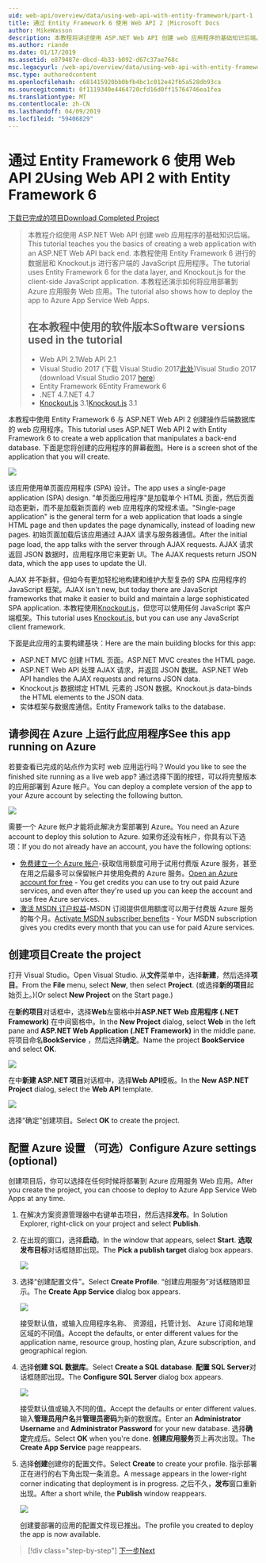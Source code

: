 ```yaml
---
uid: web-api/overview/data/using-web-api-with-entity-framework/part-1
title: 通过 Entity Framework 6 使用 Web API 2 |Microsoft Docs
author: MikeWasson
description: 本教程将讲述使用 ASP.NET Web API 创建 web 应用程序的基础知识后端。 本教程使用 Entity Framework 6 的数据布局...
ms.author: riande
ms.date: 01/17/2019
ms.assetid: e879487e-dbcd-4b33-b092-d67c37ae768c
msc.legacyurl: /web-api/overview/data/using-web-api-with-entity-framework/part-1
msc.type: authoredcontent
ms.openlocfilehash: c681415920bb0bfb4bc1c012e42fb5a528db93ca
ms.sourcegitcommit: 0f1119340e4464720cfd16d0ff15764746ea1fea
ms.translationtype: MT
ms.contentlocale: zh-CN
ms.lasthandoff: 04/09/2019
ms.locfileid: "59406829"
---
```

# <a name="using-web-api-2-with-entity-framework-6"></a><span data-ttu-id="df521-104">通过 Entity Framework 6 使用 Web API 2</span><span class="sxs-lookup"><span data-stu-id="df521-104">Using Web API 2 with Entity Framework 6</span></span>


[<span data-ttu-id="df521-105">下载已完成的项目</span><span class="sxs-lookup"><span data-stu-id="df521-105">Download Completed Project</span></span>](https://github.com/MikeWasson/BookService)

> <span data-ttu-id="df521-106">本教程介绍使用 ASP.NET Web API 创建 web 应用程序的基础知识后端。</span><span class="sxs-lookup"><span data-stu-id="df521-106">This tutorial teaches you the basics of creating a web application with an ASP.NET Web API back end.</span></span> <span data-ttu-id="df521-107">本教程使用 Entity Framework 6 进行的数据层和 Knockout.js 进行客户端的 JavaScript 应用程序。</span><span class="sxs-lookup"><span data-stu-id="df521-107">The tutorial uses Entity Framework 6 for the data layer, and Knockout.js for the client-side JavaScript application.</span></span> <span data-ttu-id="df521-108">本教程还演示如何将应用部署到 Azure 应用服务 Web 应用。</span><span class="sxs-lookup"><span data-stu-id="df521-108">The tutorial also shows how to deploy the app to Azure App Service Web Apps.</span></span>
>
> ## <a name="software-versions-used-in-the-tutorial"></a><span data-ttu-id="df521-109">在本教程中使用的软件版本</span><span class="sxs-lookup"><span data-stu-id="df521-109">Software versions used in the tutorial</span></span>
>
> - <span data-ttu-id="df521-110">Web API 2.1</span><span class="sxs-lookup"><span data-stu-id="df521-110">Web API 2.1</span></span>
> - <span data-ttu-id="df521-111">Visual Studio 2017 (下载 Visual Studio 2017[此处](https://visualstudio.microsoft.com/downloads/?utm_medium=microsoft&utm_source=docs.microsoft.com&utm_campaign=button+cta&utm_content=download+vs2017))</span><span class="sxs-lookup"><span data-stu-id="df521-111">Visual Studio 2017 (download Visual Studio 2017 [here](https://visualstudio.microsoft.com/downloads/?utm_medium=microsoft&utm_source=docs.microsoft.com&utm_campaign=button+cta&utm_content=download+vs2017))</span></span>
> - <span data-ttu-id="df521-112">Entity Framework 6</span><span class="sxs-lookup"><span data-stu-id="df521-112">Entity Framework 6</span></span>
> - <span data-ttu-id="df521-113">.NET 4.7</span><span class="sxs-lookup"><span data-stu-id="df521-113">.NET 4.7</span></span>
> - <span data-ttu-id="df521-114">[Knockout.js](http://knockoutjs.com/) 3.1</span><span class="sxs-lookup"><span data-stu-id="df521-114">[Knockout.js](http://knockoutjs.com/) 3.1</span></span>

<span data-ttu-id="df521-115">本教程中使用 Entity Framework 6 与 ASP.NET Web API 2 创建操作后端数据库的 web 应用程序。</span><span class="sxs-lookup"><span data-stu-id="df521-115">This tutorial uses ASP.NET Web API 2 with Entity Framework 6 to create a web application that manipulates a back-end database.</span></span> <span data-ttu-id="df521-116">下面是您将创建的应用程序的屏幕截图。</span><span class="sxs-lookup"><span data-stu-id="df521-116">Here is a screen shot of the application that you will create.</span></span>

[![](part-1/_static/image2.png)](part-1/_static/image1.png)

<span data-ttu-id="df521-117">该应用使用单页面应用程序 (SPA) 设计。</span><span class="sxs-lookup"><span data-stu-id="df521-117">The app uses a single-page application (SPA) design.</span></span> <span data-ttu-id="df521-118">"单页面应用程序"是加载单个 HTML 页面，然后页面动态更新，而不是加载新页面的 web 应用程序的常规术语。</span><span class="sxs-lookup"><span data-stu-id="df521-118">"Single-page application" is the general term for a web application that loads a single HTML page and then updates the page dynamically, instead of loading new pages.</span></span> <span data-ttu-id="df521-119">初始页面加载后该应用通过 AJAX 请求与服务器通信。</span><span class="sxs-lookup"><span data-stu-id="df521-119">After the initial page load, the app talks with the server through AJAX requests.</span></span> <span data-ttu-id="df521-120">AJAX 请求返回 JSON 数据时，应用程序用它来更新 UI。</span><span class="sxs-lookup"><span data-stu-id="df521-120">The AJAX requests return JSON data, which the app uses to update the UI.</span></span>

<span data-ttu-id="df521-121">AJAX 并不新鲜，但如今有更加轻松地构建和维护大型复杂的 SPA 应用程序的 JavaScript 框架。</span><span class="sxs-lookup"><span data-stu-id="df521-121">AJAX isn't new, but today there are JavaScript frameworks that make it easier to build and maintain a large sophisticated SPA application.</span></span> <span data-ttu-id="df521-122">本教程使用[Knockout.js](http://knockoutjs.com/)，但您可以使用任何 JavaScript 客户端框架。</span><span class="sxs-lookup"><span data-stu-id="df521-122">This tutorial uses [Knockout.js](http://knockoutjs.com/), but you can use any JavaScript client framework.</span></span>

<span data-ttu-id="df521-123">下面是此应用的主要构建基块：</span><span class="sxs-lookup"><span data-stu-id="df521-123">Here are the main building blocks for this app:</span></span>

- <span data-ttu-id="df521-124">ASP.NET MVC 创建 HTML 页面。</span><span class="sxs-lookup"><span data-stu-id="df521-124">ASP.NET MVC creates the HTML page.</span></span>
- <span data-ttu-id="df521-125">ASP.NET Web API 处理 AJAX 请求，并返回 JSON 数据。</span><span class="sxs-lookup"><span data-stu-id="df521-125">ASP.NET Web API handles the AJAX requests and returns JSON data.</span></span>
- <span data-ttu-id="df521-126">Knockout.js 数据绑定 HTML 元素的 JSON 数据。</span><span class="sxs-lookup"><span data-stu-id="df521-126">Knockout.js data-binds the HTML elements to the JSON data.</span></span>
- <span data-ttu-id="df521-127">实体框架与数据库通信。</span><span class="sxs-lookup"><span data-stu-id="df521-127">Entity Framework talks to the database.</span></span>

## <a name="see-this-app-running-on-azure"></a><span data-ttu-id="df521-128">请参阅在 Azure 上运行此应用程序</span><span class="sxs-lookup"><span data-stu-id="df521-128">See this app running on Azure</span></span>

<span data-ttu-id="df521-129">若要查看已完成的站点作为实时 web 应用运行吗？</span><span class="sxs-lookup"><span data-stu-id="df521-129">Would you like to see the finished site running as a live web app?</span></span> <span data-ttu-id="df521-130">通过选择下面的按钮，可以将完整版本的应用部署到 Azure 帐户。</span><span class="sxs-lookup"><span data-stu-id="df521-130">You can deploy a complete version of the app to your Azure account by selecting the following button.</span></span>

[![](http://azuredeploy.net/deploybutton.png)](https://azuredeploy.net/?WT.mc_id=deploy_azure_aspnet&repository=https://github.com/tfitzmac/BookService)

<span data-ttu-id="df521-131">需要一个 Azure 帐户才能将此解决方案部署到 Azure。</span><span class="sxs-lookup"><span data-stu-id="df521-131">You need an Azure account to deploy this solution to Azure.</span></span> <span data-ttu-id="df521-132">如果你还没有帐户，你具有以下选项：</span><span class="sxs-lookup"><span data-stu-id="df521-132">If you do not already have an account, you have the following options:</span></span>

- <span data-ttu-id="df521-133">[免费建立一个 Azure 帐户](https://azure.microsoft.com/pricing/free-trial/?WT.mc_id=A443DD604)-获取信用额度可用于试用付费版 Azure 服务，甚至在用之后最多可以保留帐户并使用免费的 Azure 服务。</span><span class="sxs-lookup"><span data-stu-id="df521-133">[Open an Azure account for free](https://azure.microsoft.com/pricing/free-trial/?WT.mc_id=A443DD604) - You get credits you can use to try out paid Azure services, and even after they're used up you can keep the account and use free Azure services.</span></span>
- <span data-ttu-id="df521-134">[激活 MSDN 订户权益](https://azure.microsoft.com/pricing/member-offers/msdn-benefits-details/?WT.mc_id=A443DD604)-MSDN 订阅提供信用额度可以用于付费版 Azure 服务的每个月。</span><span class="sxs-lookup"><span data-stu-id="df521-134">[Activate MSDN subscriber benefits](https://azure.microsoft.com/pricing/member-offers/msdn-benefits-details/?WT.mc_id=A443DD604) - Your MSDN subscription gives you credits every month that you can use for paid Azure services.</span></span>

## <a name="create-the-project"></a><span data-ttu-id="df521-135">创建项目</span><span class="sxs-lookup"><span data-stu-id="df521-135">Create the project</span></span>

<span data-ttu-id="df521-136">打开 Visual Studio。</span><span class="sxs-lookup"><span data-stu-id="df521-136">Open Visual Studio.</span></span> <span data-ttu-id="df521-137">从**文件**菜单中，选择**新建**，然后选择**项目**。</span><span class="sxs-lookup"><span data-stu-id="df521-137">From the **File** menu, select **New**, then select **Project**.</span></span> <span data-ttu-id="df521-138">(或选择**新的项目**起始页上。)</span><span class="sxs-lookup"><span data-stu-id="df521-138">(Or select **New Project** on the Start page.)</span></span>

<span data-ttu-id="df521-139">在**新的项目**对话框中，选择**Web**左窗格中并**ASP.NET Web 应用程序 (.NET Framework)** 在中间窗格中。</span><span class="sxs-lookup"><span data-stu-id="df521-139">In the **New Project** dialog, select **Web** in the left pane and **ASP.NET Web Application (.NET Framework)** in the middle pane.</span></span> <span data-ttu-id="df521-140">将项目命名**BookService** ，然后选择**确定**。</span><span class="sxs-lookup"><span data-stu-id="df521-140">Name the project **BookService** and select **OK**.</span></span>

[![](part-1/_static/image11.png)](part-1/_static/image11.png)

<span data-ttu-id="df521-141">在中**新建 ASP.NET 项目**对话框中，选择**Web API**模板。</span><span class="sxs-lookup"><span data-stu-id="df521-141">In the **New ASP.NET Project** dialog, select the **Web API** template.</span></span>

[![](part-1/_static/image12.png)](part-1/_static/image12.png)


<span data-ttu-id="df521-142">选择“确定”创建项目。</span><span class="sxs-lookup"><span data-stu-id="df521-142">Select **OK** to create the project.</span></span>

## <a name="configure-azure-settings-optional"></a><span data-ttu-id="df521-143">配置 Azure 设置 （可选）</span><span class="sxs-lookup"><span data-stu-id="df521-143">Configure Azure settings (optional)</span></span>

<span data-ttu-id="df521-144">创建项目后，你可以选择在任何时候将部署到 Azure 应用服务 Web 应用。</span><span class="sxs-lookup"><span data-stu-id="df521-144">After you create the project, you can choose to deploy to Azure App Service Web Apps at any time.</span></span> 

1. <span data-ttu-id="df521-145">在解决方案资源管理器中右键单击项目，然后选择**发布**。</span><span class="sxs-lookup"><span data-stu-id="df521-145">In Solution Explorer, right-click on your project and select **Publish**.</span></span>

2. <span data-ttu-id="df521-146">在出现的窗口，选择**启动**。</span><span class="sxs-lookup"><span data-stu-id="df521-146">In the window that appears, select **Start**.</span></span> <span data-ttu-id="df521-147">**选取发布目标**对话框随即出现。</span><span class="sxs-lookup"><span data-stu-id="df521-147">The **Pick a publish target** dialog box appears.</span></span>

   [![](part-1/_static/image14.png)](part-1/_static/image14.png)

3. <span data-ttu-id="df521-148">选择“创建配置文件”。</span><span class="sxs-lookup"><span data-stu-id="df521-148">Select **Create Profile**.</span></span> <span data-ttu-id="df521-149">“创建应用服务”对话框随即显示。</span><span class="sxs-lookup"><span data-stu-id="df521-149">The **Create App Service** dialog box appears.</span></span>

   [![](part-1/_static/image15.png)](part-1/_static/image15.png)

   <span data-ttu-id="df521-150">接受默认值，或输入应用程序名称、 资源组，托管计划、 Azure 订阅和地理区域的不同值。</span><span class="sxs-lookup"><span data-stu-id="df521-150">Accept the defaults, or enter different values for the application name, resource group, hosting plan, Azure subscription, and geographical region.</span></span> 

4. <span data-ttu-id="df521-151">选择**创建 SQL 数据库**。</span><span class="sxs-lookup"><span data-stu-id="df521-151">Select **Create a SQL database**.</span></span> <span data-ttu-id="df521-152">**配置 SQL Server**对话框随即出现。</span><span class="sxs-lookup"><span data-stu-id="df521-152">The **Configure SQL Server** dialog box appears.</span></span> 

   [![](part-1/_static/image16.png)](part-1/_static/image16.png)

   <span data-ttu-id="df521-153">接受默认值或输入不同的值。</span><span class="sxs-lookup"><span data-stu-id="df521-153">Accept the defaults or enter different values.</span></span> <span data-ttu-id="df521-154">输入**管理员用户名**并**管理员密码**为新的数据库。</span><span class="sxs-lookup"><span data-stu-id="df521-154">Enter an **Administrator Username** and **Administrator Password** for your new database.</span></span> <span data-ttu-id="df521-155">选择**确定**完成后。</span><span class="sxs-lookup"><span data-stu-id="df521-155">Select **OK** when you're done.</span></span> <span data-ttu-id="df521-156">**创建应用服务**页上再次出现。</span><span class="sxs-lookup"><span data-stu-id="df521-156">The **Create App Service** page reappears.</span></span>

5. <span data-ttu-id="df521-157">选择**创建**创建你的配置文件。</span><span class="sxs-lookup"><span data-stu-id="df521-157">Select **Create** to create your profile.</span></span> <span data-ttu-id="df521-158">指示部署正在进行的右下角出现一条消息。</span><span class="sxs-lookup"><span data-stu-id="df521-158">A message appears in the lower-right corner indicating that deployment is in progress.</span></span> <span data-ttu-id="df521-159">之后不久，**发布**窗口重新出现。</span><span class="sxs-lookup"><span data-stu-id="df521-159">After a short while, the **Publish** window reappears.</span></span>

    [![](part-1/_static/image17.png)](part-1/_static/image17.png)
   
    <span data-ttu-id="df521-160">创建要部署的应用的配置文件现已推出。</span><span class="sxs-lookup"><span data-stu-id="df521-160">The profile you created to deploy the app is now available.</span></span> 


> [!div class="step-by-step"]
> [<span data-ttu-id="df521-161">下一步</span><span class="sxs-lookup"><span data-stu-id="df521-161">Next</span></span>](part-2.md)
